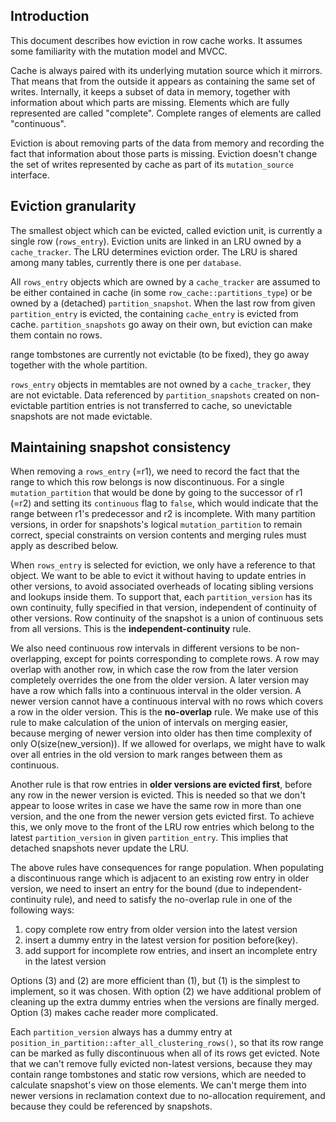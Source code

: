
Introduction
------------

This document describes how eviction in row cache works. It assumes some familiarity with the mutation model and MVCC.

Cache is always paired with its underlying mutation source which it mirrors. That means that from the outside it appears as containing the same set of writes. Internally, it keeps a subset of data in memory, together with information about which parts are missing. Elements which are fully represented are called "complete". Complete ranges of elements are called "continuous".

Eviction is about removing parts of the data from memory and recording the fact that information about those parts is missing. Eviction doesn't change the set of writes represented by cache as part of its `mutation_source` interface.

Eviction granularity
--------------------

The smallest object which can be evicted, called eviction unit, is currently a single row (`rows_entry`). Eviction units are linked in an LRU owned by a `cache_tracker`. The LRU determines eviction order. The LRU is shared among many tables, currently there is one per `database`.

All `rows_entry` objects which are owned by a `cache_tracker` are assumed to be either contained in cache (in some `row_cache::partitions_type`) or
be owned by a (detached) `partition_snapshot`. When the last row from given `partition_entry` is evicted, the containing `cache_entry` is evicted from cache. `partition_snapshots` go away on their own, but eviction can make them contain no rows.

range tombstones are currently not evictable (to be fixed), they go away together with the whole partition.

`rows_entry` objects in memtables are not owned by a `cache_tracker`, they are not evictable. Data referenced by `partition_snapshots` created on non-evictable partition entries is not transferred to cache, so unevictable snapshots are not made evictable.

Maintaining snapshot consistency
--------------------------------

When removing a `rows_entry` (=r1), we need to record the fact that the range to which this row belongs is now discontinuous. For a single `mutation_partition` that would be done by going to the successor of r1 (=r2) and setting its `continuous` flag to `false`, which would indicate that the range between r1's predecessor and r2 is incomplete. With many partition versions, in order for snapshots's logical `mutation_partition` to remain correct, special constraints on version contents and merging rules must apply as described below.

When `rows_entry` is selected for eviction, we only have a reference to that object. We want to be able to evict it without having to update entries in other versions, to avoid associated overheads of locating sibling versions and lookups inside them. To support that, each `partition_version` has its own continuity, fully specified in that version, independent of continuity of other versions. Row continuity of the snapshot is a union of continuous sets from all versions. This is the **independent-continuity** rule.

We also need continuous row intervals in different versions to be non-overlapping, except for points corresponding to complete rows. A row may overlap with another row, in which case the row from the later version completely overrides the one from the older version. A later version may have a row which falls into a continuous interval in the older version. A newer version cannot have a continuous interval with no rows which covers a row in the older version. This is the **no-overlap** rule. We make use of this rule to make calculation of the union of intervals on merging easier, because merging of newer version into older has then time complexity of only O(size(new_version)). If we allowed for overlaps, we might have to walk over all entries in the old version to mark ranges between them as continuous.

Another rule is that row entries in **older versions are evicted first**, before any row in the newer version is evicted. This is needed so that we don't appear to loose writes in case we have the same row in more than one version, and the one from the newer version gets evicted first. To achieve this, we only move to the front of the LRU row entries which belong to the latest `partition_version` in given `partition_entry`. This implies that detached snapshots never update the LRU.

The above rules have consequences for range population. When populating a discontinuous range which is adjacent to an existing row entry in older version, we need to insert an entry for the bound (due to independent-continuity rule), and need to satisfy the no-overlap rule in one of the following ways:
  1) copy complete row entry from older version into the latest version
  2) insert a dummy entry in the latest version for position before(key).
  3) add support for incomplete row entries, and insert an incomplete entry in the latest version

Options (3) and (2) are more efficient than (1), but (1) is the simplest to implement, so it was chosen. With option (2) we have additional problem of cleaning up the extra dummy entries when the versions are finally merged. Option (3) makes cache reader more complicated.

Each `partition_version` always has a dummy entry at `position_in_partition::after_all_clustering_rows()`, so that its row range can be marked as fully discontinuous when all of its rows get evicted. Note that we can't remove fully evicted non-latest versions, because they may contain range tombstones and static row versions, which are needed to calculate snapshot's view on those elements. We can't merge them into newer versions in reclamation context due to no-allocation requirement, and because they could be referenced by snapshots.
